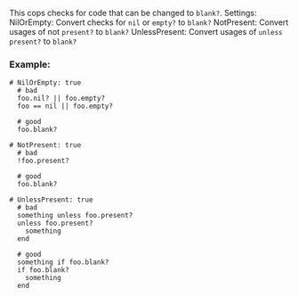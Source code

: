 This cops checks for code that can be changed to `blank?`.
Settings:
    NilOrEmpty: Convert checks for `nil` or `empty?` to `blank?`
    NotPresent: Convert usages of not `present?` to `blank?`
    UnlessPresent: Convert usages of `unless` `present?` to `blank?`

### Example:
    # NilOrEmpty: true
      # bad
      foo.nil? || foo.empty?
      foo == nil || foo.empty?

      # good
      foo.blank?

    # NotPresent: true
      # bad
      !foo.present?

      # good
      foo.blank?

    # UnlessPresent: true
      # bad
      something unless foo.present?
      unless foo.present?
        something
      end

      # good
      something if foo.blank?
      if foo.blank?
        something
      end